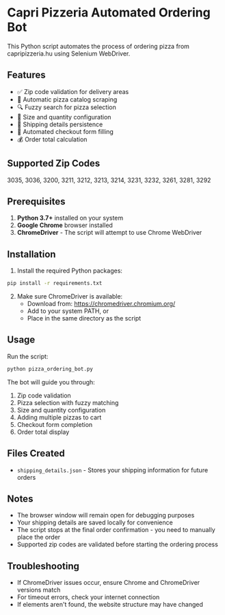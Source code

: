 # Capri Pizzeria Automated Ordering Bot

This Python script automates the process of ordering pizza from capripizzeria.hu using Selenium WebDriver.

## Features

- ✅ Zip code validation for delivery areas
- 🍕 Automatic pizza catalog scraping
- 🔍 Fuzzy search for pizza selection
- 📏 Size and quantity configuration
- 💾 Shipping details persistence
- 🛒 Automated checkout form filling
- 💰 Order total calculation

## Supported Zip Codes

3035, 3036, 3200, 3211, 3212, 3213, 3214, 3231, 3232, 3261, 3281, 3292

## Prerequisites

1. **Python 3.7+** installed on your system
2. **Google Chrome** browser installed
3. **ChromeDriver** - The script will attempt to use Chrome WebDriver

## Installation

1. Install the required Python packages:
```bash
pip install -r requirements.txt
```

2. Make sure ChromeDriver is available:
   - Download from: https://chromedriver.chromium.org/
   - Add to your system PATH, or
   - Place in the same directory as the script

## Usage

Run the script:
```bash
python pizza_ordering_bot.py
```

The bot will guide you through:
1. Zip code validation
2. Pizza selection with fuzzy matching
3. Size and quantity configuration
4. Adding multiple pizzas to cart
5. Checkout form completion
6. Order total display

## Files Created

- `shipping_details.json` - Stores your shipping information for future orders

## Notes

- The browser window will remain open for debugging purposes
- Your shipping details are saved locally for convenience
- The script stops at the final order confirmation - you need to manually place the order
- Supported zip codes are validated before starting the ordering process

## Troubleshooting

- If ChromeDriver issues occur, ensure Chrome and ChromeDriver versions match
- For timeout errors, check your internet connection
- If elements aren't found, the website structure may have changed